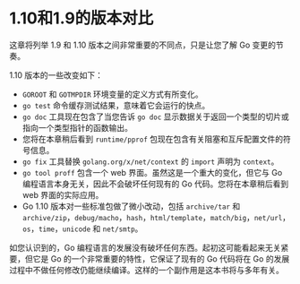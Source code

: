 # **1.10和1.9的版本对比**

这章将列举 1.9 和 1.10 版本之间非常重要的不同点，只是让您了解 Go 变更的节奏。

1.10 版本的一些改变如下：

+ `GOROOT` 和 `GOTMPDIR` 环境变量的定义方式有所变化。
+ `go test` 命令缓存测试结果，意味着它会运行的快点。
+ `go doc` 工具现在包含了当您告诉 `go doc` 显示数据关于返回一个类型的切片或指向一个类型指针的函数输出。
+ 您将在本章稍后看到 `runtime/pprof` 包现在包含有关阻塞和互斥配置文件的符号信息。
+ `go fix` 工具替换 `golang.org/x/net/context` 的 `import` 声明为 `context`。
+ `go tool proff` 包含一个 web 界面。虽然这是一个重大的变化，但它与 Go 编程语言本身无关，因此不会破坏任何现有的 Go 代码。您将在本章稍后看到 web 界面的实际应用。
+ Go 1.10 版本对一些标准包做了微小改动，包括 `archive/tar` 和 `archive/zip`，`debug/macho`，`hash`，`html/template`，`match/big`，`net/url`，`os`，`time`，`unicode` 和 `net/smtp`。

如您认识到的，Go 编程语言的发展没有破坏任何东西。起初这可能看起来无关紧要，但它是 Go 的一个非常重要的特性，它保证了现有的 Go 代码将在 Go 的发展过程中不做任何修改仍能继续编译。这样的一个副作用是这本书将与多年有关。